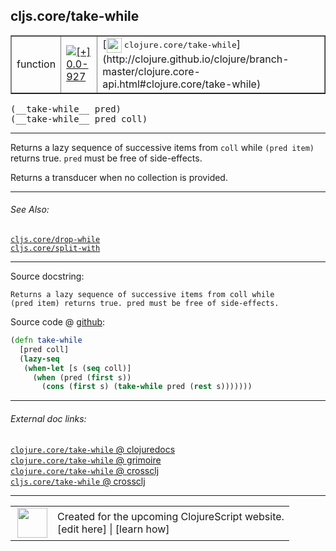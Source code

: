 ## cljs.core/take-while



 <table border="1">
<tr>
<td>function</td>
<td><a href="https://github.com/cljsinfo/cljs-api-docs/tree/0.0-927"><img valign="middle" alt="[+] 0.0-927" title="Added in 0.0-927" src="https://img.shields.io/badge/+-0.0--927-lightgrey.svg"></a> </td>
<td>
[<img height="24px" valign="middle" src="http://i.imgur.com/1GjPKvB.png"> <samp>clojure.core/take-while</samp>](http://clojure.github.io/clojure/branch-master/clojure.core-api.html#clojure.core/take-while)
</td>
</tr>
</table>


 <samp>
(__take-while__ pred)<br>
</samp>
 <samp>
(__take-while__ pred coll)<br>
</samp>

---

Returns a lazy sequence of successive items from `coll` while `(pred item)`
returns true. `pred` must be free of side-effects.

Returns a transducer when no collection is provided.



---


###### See Also:

[`cljs.core/drop-while`](../cljs.core/drop-while.md)<br>
[`cljs.core/split-with`](../cljs.core/split-with.md)<br>

---


Source docstring:

```
Returns a lazy sequence of successive items from coll while
(pred item) returns true. pred must be free of side-effects.
```


Source code @ [github](https://github.com/clojure/clojurescript/blob/r1806/src/cljs/cljs/core.cljs#L6054-L6061):

```clj
(defn take-while
  [pred coll]
  (lazy-seq
   (when-let [s (seq coll)]
     (when (pred (first s))
       (cons (first s) (take-while pred (rest s)))))))
```

<!--
Repo - tag - source tree - lines:

 <pre>
clojurescript @ r1806
└── src
    └── cljs
        └── cljs
            └── <ins>[core.cljs:6054-6061](https://github.com/clojure/clojurescript/blob/r1806/src/cljs/cljs/core.cljs#L6054-L6061)</ins>
</pre>

-->

---



###### External doc links:

[`clojure.core/take-while` @ clojuredocs](http://clojuredocs.org/clojure.core/take-while)<br>
[`clojure.core/take-while` @ grimoire](http://conj.io/store/v1/org.clojure/clojure/1.7.0-beta3/clj/clojure.core/take-while/)<br>
[`clojure.core/take-while` @ crossclj](http://crossclj.info/fun/clojure.core/take-while.html)<br>
[`cljs.core/take-while` @ crossclj](http://crossclj.info/fun/cljs.core.cljs/take-while.html)<br>

---

 <table>
<tr><td>
<img valign="middle" align="right" width="48px" src="http://i.imgur.com/Hi20huC.png">
</td><td>
Created for the upcoming ClojureScript website.<br>
[edit here] | [learn how]
</td></tr></table>

[edit here]:https://github.com/cljsinfo/cljs-api-docs/blob/master/cljsdoc/cljs.core/take-while.cljsdoc
[learn how]:https://github.com/cljsinfo/cljs-api-docs/wiki/cljsdoc-files

<!--

This information was too distracting to show to readers, but I'll leave it
commented here since it is helpful to:

- pretty-print the data used to generate this document
- and show how to retrieve that data



The API data for this symbol:

```clj
{:description "Returns a lazy sequence of successive items from `coll` while `(pred item)`\nreturns true. `pred` must be free of side-effects.\n\nReturns a transducer when no collection is provided.",
 :ns "cljs.core",
 :name "take-while",
 :signature ["[pred]" "[pred coll]"],
 :history [["+" "0.0-927"]],
 :type "function",
 :related ["cljs.core/drop-while" "cljs.core/split-with"],
 :full-name-encode "cljs.core/take-while",
 :source {:code "(defn take-while\n  [pred coll]\n  (lazy-seq\n   (when-let [s (seq coll)]\n     (when (pred (first s))\n       (cons (first s) (take-while pred (rest s)))))))",
          :title "Source code",
          :repo "clojurescript",
          :tag "r1806",
          :filename "src/cljs/cljs/core.cljs",
          :lines [6054 6061]},
 :full-name "cljs.core/take-while",
 :clj-symbol "clojure.core/take-while",
 :docstring "Returns a lazy sequence of successive items from coll while\n(pred item) returns true. pred must be free of side-effects."}

```

Retrieve the API data for this symbol:

```clj
;; from Clojure REPL
(require '[clojure.edn :as edn])
(-> (slurp "https://raw.githubusercontent.com/cljsinfo/cljs-api-docs/catalog/cljs-api.edn")
    (edn/read-string)
    (get-in [:symbols "cljs.core/take-while"]))
```

-->
